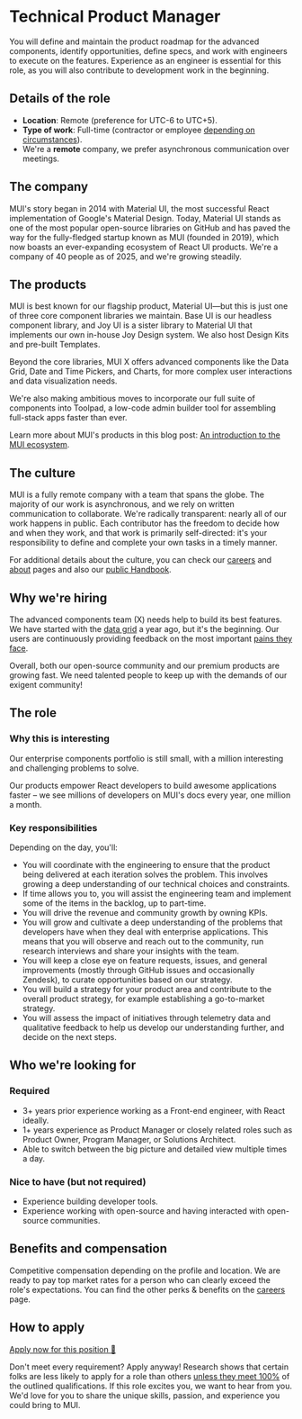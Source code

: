 # Technical Product Manager

<p class="description">You will define and maintain the product roadmap for the advanced components, identify opportunities, define specs, and work with engineers to execute on the features. Experience as an engineer is essential for this role, as you will also contribute to development work in the beginning.</p>

## Details of the role

- **Location**: Remote (preference for UTC-6 to UTC+5).
- **Type of work**: Full-time (contractor or employee [depending on circumstances](https://mui-org.notion.site/Hiring-FAQ-64763b756ae44c37b47b081f98915501#494af1f358794028beb4b7697b5d3102)).
- We're a **remote** company, we prefer asynchronous communication over meetings.

## The company

MUI's story began in 2014 with Material UI, the most successful React implementation of Google's Material Design.
Today, Material UI stands as one of the most popular open-source libraries on GitHub and has paved the way for the fully-fledged startup known as MUI (founded in 2019), which now boasts an ever-expanding ecosystem of React UI products.
We're a company of 40 people as of 2025, and we're growing steadily.

## The products

MUI is best known for our flagship product, Material UI—but this is just one of three core component libraries we maintain.
Base UI is our headless component library, and Joy UI is a sister library to Material UI that implements our own in-house Joy Design system.
We also host Design Kits and pre-built Templates.

Beyond the core libraries, MUI X offers advanced components like the Data Grid, Date and Time Pickers, and Charts, for more complex user interactions and data visualization needs.

We're also making ambitious moves to incorporate our full suite of components into Toolpad, a low-code admin builder tool for assembling full-stack apps faster than ever.

Learn more about MUI's products in this blog post: [An introduction to the MUI ecosystem](https://mui.com/blog/mui-product-comparison/).

## The culture

MUI is a fully remote company with a team that spans the globe.
The majority of our work is asynchronous, and we rely on written communication to collaborate.
We're radically transparent: nearly all of our work happens in public.
Each contributor has the freedom to decide how and when they work, and that work is primarily self-directed: it's your responsibility to define and complete your own tasks in a timely manner.

For additional details about the culture, you can check our [careers](https://mui.com/careers/) and [about](https://mui.com/about/) pages and also our [public Handbook](https://mui-org.notion.site/Handbook-f086d47e10794d5e839aef9dc67f324b).

## Why we're hiring

The advanced components team (X) needs help to build its best features.
We have started with the [data grid](https://mui.com/x/react-data-grid/) a year ago, but it's the beginning.
Our users are continuously providing feedback on the most important [pains they face](https://github.com/mui/mui-x/issues?q=is%3Aissue+is%3Aopen+sort%3Areactions-%2B1-desc).

Overall, both our open-source community and our premium products are growing fast.
We need talented people to keep up with the demands of our exigent community!

## The role

### Why this is interesting

Our enterprise components portfolio is still small, with a million interesting and challenging problems to solve.

Our products empower React developers to build awesome applications faster – we see millions of developers on MUI's docs every year, one million a month.

### Key responsibilities

Depending on the day, you'll:

- You will coordinate with the engineering to ensure that the product being delivered at each iteration solves the problem.
  This involves growing a deep understanding of our technical choices and constraints.
- If time allows you to, you will assist the engineering team and implement some of the items in the backlog, up to part-time.
- You will drive the revenue and community growth by owning KPIs.
- You will grow and cultivate a deep understanding of the problems that developers have when they deal with enterprise applications. This means that you will observe and reach out to the community, run research interviews and share your insights with the team.
- You will keep a close eye on feature requests, issues, and general improvements (mostly through GitHub issues and occasionally Zendesk), to curate opportunities based on our strategy.
- You will build a strategy for your product area and contribute to the overall product strategy, for example establishing a go-to-market strategy.
- You will assess the impact of initiatives through telemetry data and qualitative feedback to help us develop our understanding further, and decide on the next steps.

## Who we're looking for

### Required

- 3+ years prior experience working as a Front-end engineer, with React ideally.
- 1+ years experience as Product Manager or closely related roles such as Product Owner, Program Manager, or Solutions Architect.
- Able to switch between the big picture and detailed view multiple times a day.

### Nice to have (but not required)

- Experience building developer tools.
- Experience working with open-source and having interacted with open-source communities.

## Benefits and compensation

Competitive compensation depending on the profile and location.
We are ready to pay top market rates for a person who can clearly exceed the role's expectations.
You can find the other perks & benefits on the [careers](https://mui.com/careers/#perks-and-benefits) page.

## How to apply

[Apply now for this position 📮](https://jobs.ashbyhq.com/MUI/__ID__/application?utm_source=ZNRrPGBkqO)

Don't meet every requirement?
Apply anyway!
Research shows that certain folks are less likely to apply for a role than others [unless they meet 100%](https://hbr.org/2014/08/why-women-dont-apply-for-jobs-unless-theyre-100-qualified) of the outlined qualifications.
If this role excites you, we want to hear from you.
We'd love for you to share the unique skills, passion, and experience you could bring to MUI.
